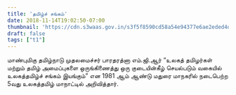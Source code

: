 ```yaml
---
title: 'தமிழ்ச் சங்கம்'
date: 2018-11-14T19:02:50-07:00
thumbnail: 'https://cdn.s3waas.gov.in/s3f5f8590cd58a54e94377e6ae2eded4d9/uploads/bfi_thumb/2018062832-olwdoms8jrr8mi0xhbr9vgklmr9cqq10lif04ie9k0.jpg'
draft: false
tags: ["t1"]
---
```


மாண்புமிகு தமிழ்நாடு முதலமைச்சர் பாரதரத்னா எம்.ஜி.ஆர் “உலகத் தமிழர்கள் மற்றும் தமிழ் அமைப்புகளை ஒருங்கிணைத்து ஒரு குடையின்கீழ் செயல்படும் வகையில் உலகத்தமிழ்ச் சங்கம் இயங்கும்” என 1981 ஆம் ஆண்டு மதுரை மாநகரில் நடைபெற்ற 5வது உலகத்தமிழ் மாநாட்டில் அறிவித்தார்.